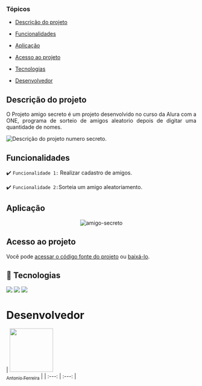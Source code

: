 ### Tópicos 

- [Descrição do projeto](#descrição-do-projeto)

- [Funcionalidades](#funcionalidades)

- [Aplicação](#aplicação)

- [Acesso ao projeto](#acesso-ao-projeto)

- [Tecnologias](#tecnologias)

- [Desenvolvedor](#desenvolvedor)

## Descrição do projeto 

<p align="justify">
O Projeto amigo secreto é um projeto desenvolvido no curso da Alura com a ONE, programa de sorteio de amigos aleatorio depois de digitar uma quantidade de nomes.

![Descrição do projeto numero secreto.](![amigo-secreto](https://github.com/user-attachments/assets/5a36bece-33ea-440a-bfb1-14b7f1222a48))
</p>

## Funcionalidades

:heavy_check_mark: `Funcionalidade 1:` Realizar cadastro de amigos.

:heavy_check_mark: `Funcionalidade 2:`Sorteia um amigo aleatoriamento.


## Aplicação

<div align="center">

![amigo-secreto](https://github.com/user-attachments/assets/5a36bece-33ea-440a-bfb1-14b7f1222a48)

  </div>

###

###

## Acesso ao projeto

Você pode [acessar o código fonte do projeto](https://github.com/Antonioafj/numero-secreto) ou [baixá-lo](https://github.com/Antonioafj/numero-secreto/archive/refs/heads/main.zip).

## 🚀 Tecnologias
<div>
  <img src="https://img.shields.io/badge/HTML-239120?style=for-the-badge&logo=html5&logoColor=white">
  <img src="https://img.shields.io/badge/CSS-239120?&style=for-the-badge&logo=css3&logoColor=white">
  <img src="https://img.shields.io/badge/JavaScript-F7DF1E?style=for-the-badge&logo=javascript&logoColor=black">
</div>

# Desenvolvedor

| [<img loading="lazy" src="https://avatars.githubusercontent.com/u/167789057?s=400&u=21052b749353169db846fbab43111257cd8342eb&v=4" width=115><br><sub>Antonio Ferreira</sub>](https://github.com/Antonioafj) | 
| :---: | :---: |
